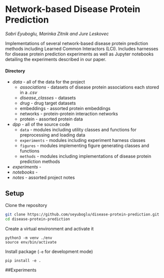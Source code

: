 # Network-based Disease Protein Prediction

*Sabri Eyuboglu, Marinka Zitnik and Jure Leskovec*

Implementations of several network-based disease protein prediction methods including Learned Common Interactors (LCI). Includes harnesses for disease protein prediction experiments as well as Jupyter notebooks detailing the experiments described in our paper. 

#### Directory

- *data* - all of the data for the project
  - *associations* - datasets of disease protein associations each stored in a *.csv* 
  - *disease_classes* - datasets 
  - *drug* - drug target datasets
  - embeddings - assorted protein embeddings
  - networks - protein-protein interaction networks
  - protein - assorted protein data
- *dpp* - all of the source code 
  - `data` - modules including utility classes and functions for preprocessing and loading data
  - `experiments` - modules including experiment harness classes
  - `figures` - modules implementing figure generating classes and functions
  - `methods` - modules including implementations of disease protein prediction methods
- *experiments* - 
- *notebooks* - 
- *notes* - assorted project notes



## Setup

Clone the repository

```bash
git clone https://github.com/seyuboglu/disease-protein-prediction.git
cd disease-protein-prediction
```

Create a virtual environment and activate it

```
python3 -m venv ./env
source env/bin/activate
```

Install package (`-e` for development mode)

```
pip install -e .
```



##Experiments 